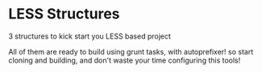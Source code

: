 # LESS Structures
3 structures to kick start you LESS based project

All of them are ready to build using grunt tasks, with autoprefixer! so start cloning and building, and don't waste your time configuring this tools!